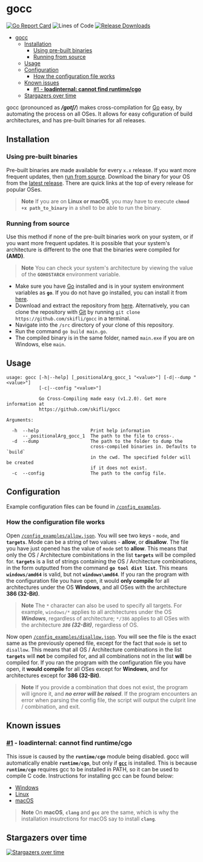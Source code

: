 # gocc 

[![Go Report Card](https://goreportcard.com/badge/github.com/skifli/gocc)](https://goreportcard.com/report/github.com/skifli/gocc)
![Lines of Code](https://img.shields.io/github/languages/code-size/skifli/gocc)
[![Release Downloads](https://img.shields.io/github/downloads/skifli/gocc/total.svg)](https://github.com/skifli/gocc/releases)

- [gocc](#gocc)
  - [Installation](#installation)
    - [Using pre-built binaries](#using-pre-built-binaries)
    - [Running from source](#running-from-source)
  - [Usage](#usage)
  - [Configuration](#configuration)
    - [How the configuration file works](#how-the-configuration-file-works)
  - [Known issues](#known-issues)
    - [#1 - **loadinternal: cannot find runtime/cgo**](#1---loadinternal-cannot-find-runtimecgo)
  - [Stargazers over time](#stargazers-over-time)

gocc (pronounced as _**/ɡɒtʃ/**_) makes cross-compilation for [Go](https://go.dev) easy, by automating the process on all OSes. It allows for easy cofiguration of build architectures, and has pre-built binaries for all releases.

## Installation

### Using pre-built binaries

Pre-built binaries are made available for every `x.x` release. If you want more frequent updates, then [run from source](#running-from-source). Download the binary for your OS from the [latest release](https://github.com/skifli/gocc/releases/latest). There are quick links at the top of every release for popular OSes.

> **Note** If you are on **Linux or macOS**, you may have to execute **`chmod +x path_to_binary`** in a shell to be able to run the binary.

### Running from source

Use this method if none of the pre-built binaries work on your system, or if you want more frequent updates. It is possible that your system's architecture is different to the one that the binaries were compiled for **(AMD)**.

> **Note** You can check your system's architecture by viewing the value of the **`GOHOSTARCH`** environment variable.

* Make sure you have [Go](https://go.dev) installed and is in your system environment variables as **`go`**. If you do not have go installed, you can install it from [here](https://go.dev/dl/).
* Download and extract the repository from [here](https://github.com/skifli/gocc/archive/refs/heads/master.zip). Alternatively, you can clone the repository with [Git](https://git-scm.com/) by running `git clone https://github.com/skifli/gocc` in a terminal.
* Navigate into the `/src` directory of your clone of this repository.
* Run the command `go build main.go`.
* The compiled binary is in the same folder, named `main.exe` if you are on Windows, else `main`.

## Usage

```
usage: gocc [-h|--help] [_positionalArg_gocc_1 "<value>"] [-d|--dump "<value>"]
            [-c|--config "<value>"]

            Go Cross-Compiling made easy (v1.2.0). Get more information at
            https://github.com/skifli/gocc

Arguments:

  -h  --help                   Print help information
      --_positionalArg_gocc_1  The path to the file to cross-.
  -d  --dump                   The path to the folder to dump the
                               cross-compiled binaries in. Defaults to `build`
                               in the cwd. The specified folder will be created
                               if it does not exist.
  -c  --config                 The path to the config file.
```

## Configuration

Example configuration files can be found in [`/config_examples`](https://github.com/skifli/gocc/blob/main/config_examples).

### How the configuration file works

Open [`/config_examples/allow.json`](https://github.com/skifli/gocc/blob/main/config_examples/allow.json). You will see two keys - `mode`, and **`targets`**. Mode can be a string of two values - **allow**, or **disallow**. The file you have just opened has the value of `mode` set to **allow**. This means that only the OS / Architecture combinitations in the list **`targets`** will be compiled for. **`targets`** is a list of strings containing the OS / Architecture combinations, in the form outputted from the command **`go tool dist list`**. This means **`windows/amd64`** is valid, but not **`windows\amd64`**. If you ran the program with the configuration file you have open, it would **only compile** for all architectures under the OS **Windows**, and all OSes with the architecture **386 (32-Bit)**.

> **Note** The `*` character can also be used to specify all targets. For example, `windows/*` applies to all architectures under the OS _**Windows**_, regardless of architecture; `*/386` applies to all OSes with the architecture _**`386` (32-Bit)**_, regardless of OS.

Now open [`/config_examples/disallow.json`](https://github.com/skifli/gocc/blob/main/config_examples/disallow.json). You will see the file is the exact same as the previously opened file, except for the fact that `mode` is set to `disallow`. This means that all OS / Architecture combinations in the list **`targets`** will **not** be compiled for, and all combinations not in the list **will** be compiled for. If you ran the program with the configuration file you have open, it **would compile** for all OSes except for **Windows**, and for architectures except for **386 (32-Bit)**.

> **Note** If you provide a combination that does not exist, the program will ignore it, and _**no error will be raised**_. If the program encounters an error when parsing the config file, the script will output the culprit line / combination, and exit.

## Known issues

### [#1](https://github.com/skifli/gocc/issues/1) - **loadinternal: cannot find runtime/cgo**

This issue is caused by the **`runtime/cgo`** module being disabled. gocc will automatically enable **`runtime/cgo`**, but only if [**`gcc`**](https://gcc.gnu.org/) is installed. This is because **`runtime/cgo`** requires gcc to be installed in PATH, so it can be used to compile C code. Instructions for installing gcc can be found below:

* [Windows](https://github.com/danielpinto8zz6/c-cpp-compile-run/blob/HEAD/docs/COMPILER_SETUP.md#windows)
* [Linux](https://github.com/danielpinto8zz6/c-cpp-compile-run/blob/HEAD/docs/COMPILER_SETUP.md#linux)
* [macOS](https://github.com/danielpinto8zz6/c-cpp-compile-run/blob/HEAD/docs/COMPILER_SETUP.md#macos)

> **Note** On **macOS**, **`clang`** and **`gcc`** are the same, which is why the installation insutrctions for macOS say to install **`clang`**.

## Stargazers over time

[![Stargazers over time](https://starchart.cc/skifli/gocc.svg)](https://starchart.cc/skifli/gocc)
